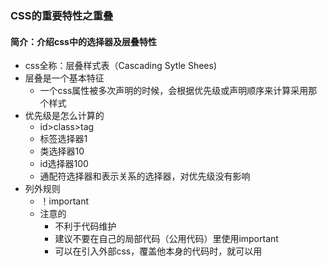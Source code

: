 ### CSS的重要特性之重叠

#### 简介：介绍css中的选择器及层叠特性

- css全称：层叠样式表（Cascading Sytle Shees)
- 层叠是一个基本特征
  - 一个css属性被多次声明的时候，会根据优先级或声明顺序来计算采用那个样式
- 优先级是怎么计算的
  - id>class>tag
  - 标签选择器1
  - 类选择器10
  - id选择器100
  - 通配符选择器和表示关系的选择器，对优先级没有影响
- 列外规则
  - ！important
  - 注意的
    - 不利于代码维护
    - 建议不要在自己的局部代码（公用代码）里使用important
    - 可以在引入外部css，覆盖他本身的代码时，就可以用